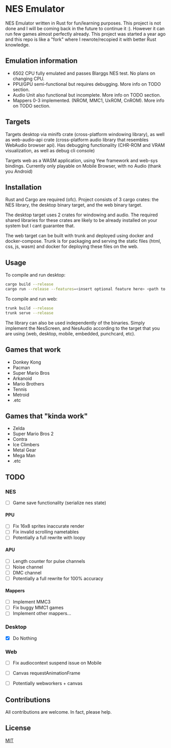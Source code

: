 # NES Emulator

NES Emulator written in Rust for fun/learning purposes. This project is not done and
I will be coming back in the future to continue it :). However it can run few games almost perfectly already. This project was started a year ago and this repo is like a "fork" 
where I rewrote/recopied it with better Rust knowledge.

## Emulation information

- 6502 CPU fully emulated and passes Blarggs NES test. No plans on changing CPU.
- PPU/GPU semi-functional but requires debugging. More info on TODO section.
- Audio Unit also functional but incomplete. More info on TODO section.
- Mappers 0-3 implemented. (NROM, MMC1, UxROM, CnROM). More info on TODO section.

## Targets

Targets desktop via minifb crate (cross-platform windowing library),
as well as web-audio-api crate (cross-platform audio library that resembles WebAudio browser api). Has debugging functionality (CHR-ROM and VRAM visualization, as well as debug cli console)

Targets web as a WASM application, using Yew framework and web-sys bindings.
Currently only playable on Mobile Browser, with no Audio (thank you Android)

## Installation

Rust and Cargo are required (ofc).
Project consists of 3 cargo crates: the NES library, the desktop binary target, and the web binary target.

The desktop target uses 2 crates for windowing and audio. The required shared libraries for these crates are likely to be already installed on your system but I cant guarantee that.

The web target can be built with trunk and deployed using docker and docker-compose. Trunk is for packaging and serving the static files (html, css, js, wasm) and docker for deploying these files on the web.

## Usage

To compile and run desktop:

```bash
cargo build --release
cargo run --release --features=<insert optional feature here> <path to .nes file>
```

To compile and run web:

```bash
trunk build --release
trunk serve --release
```

The library can also be used independently of the binaries. Simply implement the NesScreen,
and NesAudio according to the target that you are using (web, desktop, mobile, embedded, punchcard, etc).

## Games that work

- Donkey Kong
- Pacman
- Super Mario Bros
- Arkanoid
- Mario Brothers
- Tennis
- Metroid
- .etc

## Games that "kinda work"

- Zelda
- Super Mario Bros 2
- Contra
- Ice Climbers
- Metal Gear
- Mega Man
- .etc

## TODO

### NES
- [ ] Game save functionality (serialize nes state)

#### PPU
- [ ] Fix 16x8 sprites inaccurate render
- [ ] Fix invalid scrolling nametables
- [ ] Potentially a full rewrite with loopy

#### APU
- [ ] Length counter for pulse channels
- [ ] Noise channel
- [ ] DMC channel
- [ ] Potentially a full rewrite for 100% accuracy

#### Mappers
- [ ] Implement MMC3
- [ ] Fix buggy MMC1 games
- [ ] Implement other mappers...

### Desktop

- [x] Do Nothing

### Web
- [ ] Fix audiocontext suspend issue on Mobile
- [ ] Canvas requestAnimationFrame
- [ ] Potentially webworkers + canvas


## Contributions

All contributions are welcome. In fact, please help.
 
## License
[MIT](https://choosealicense.com/licenses/mit/)
